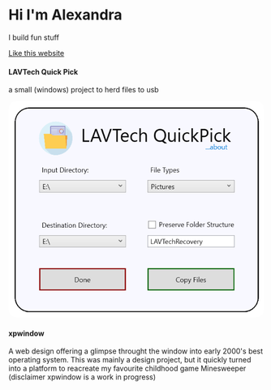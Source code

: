 <h1>Hi I'm Alexandra</h1>
<p>I build fun stuff</p>
<a href="https://leannalexandra.github.io/" target="_blank">Like this website</a></p>
   
 <div class="col-12 col-md-4">
        <h4>LAVTech Quick Pick</h4>
        <p>a small (windows) project to herd files to usb</p>
        <div class="    ">
          <a href="https://leannalexandra.github.io/LAVtechQuickRecover/"><img style="border-radius:15px;" class="project-preview" src="https://github.com/LeannAlexandra/LAVtechQuickRecover/blob/master/src-web/mainwindow2depc.png" alt=""></a>
        </div>
      </div>
  <div class="col-12 col-md-4">
    <h4>xpwindow</h4> <p>A web design offering a glimpse throught the window into early 2000's best operating system. This was mainly a design project, but it quickly turned into a platform to reacreate my favourite childhood game Minesweeper (disclaimer xpwindow is a work in progress)</p>
    <div class="">
      <a href="https://leannalexandra.github.io/xpwindow/" target="_blank"><img class="project-preview" src="https://leannalexandra.github.io/localtechgirl/xpwindow.png" alt=""></a>
    </div>
  </div>


        

</div>

<!---
LeannAlexandra/LeannAlexandra is a ✨ special ✨ repository because its `README.md` (this file) appears on your GitHub profile.
You can click the Preview link to take a look at your changes.
--->
